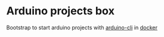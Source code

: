 # Arduino projects box

Bootstrap to start arduino projects with [arduino-cli](https://github.com/arduino/arduino-cli) in [docker](https://github.com/docker)
